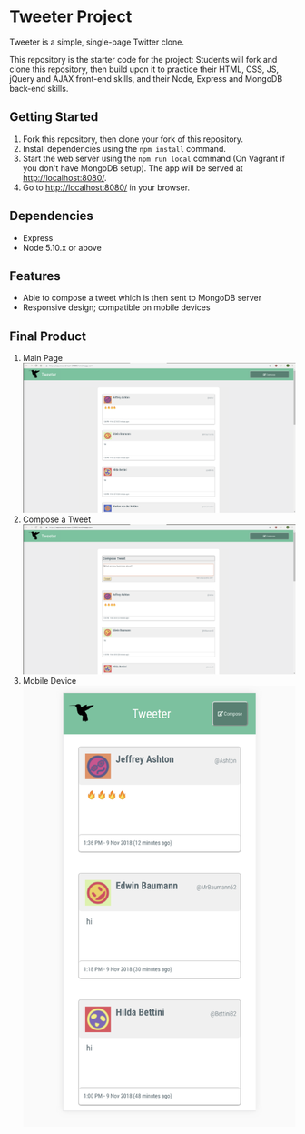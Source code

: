 # Tweeter Project

Tweeter is a simple, single-page Twitter clone.

This repository is the starter code for the project: Students will fork and clone this repository, then build upon it to practice their HTML, CSS, JS, jQuery and AJAX front-end skills, and their Node, Express and MongoDB back-end skills.

## Getting Started

1. Fork this repository, then clone your fork of this repository.
2. Install dependencies using the `npm install` command.
3. Start the web server using the `npm run local` command (On Vagrant if you don't have MongoDB setup). The app will be served at <http://localhost:8080/>.
4. Go to <http://localhost:8080/> in your browser.

## Dependencies

- Express
- Node 5.10.x or above

## Features

- Able to compose a tweet which is then sent to MongoDB server
- Responsive design; compatible on mobile devices

## Final Product
1. Main Page
!["Screenshot of main page" ](https://github.com/phamjoe/tweeter/blob/master/docs/main.png)
2. Compose a Tweet
!["Screenshot of compose tweet" ](https://github.com/phamjoe/tweeter/blob/master/docs/compose.png)
3. Mobile Device
!["Screenshot on mobile device" ](https://github.com/phamjoe/tweeter/blob/master/docs/mobile.png)


